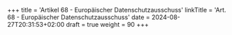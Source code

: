 +++
title = 'Artikel 68 - Europäischer Datenschutzausschuss'
linkTitle = 'Art. 68 - Europäischer Datenschutzausschuss'
date = 2024-08-27T20:31:53+02:00
draft = true
weight = 90
+++

